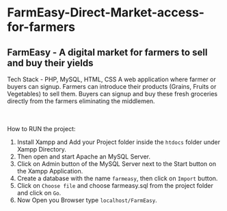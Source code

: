 # FarmEasy-Direct-Market-access-for-farmers

## FarmEasy - A digital market for farmers to sell and buy their yields
Tech Stack - PHP, MySQL, HTML, CSS
A web application where farmer or buyers can signup. Farmers can introduce their products (Grains, Fruits or Vegetables) to sell them. Buyers can signup and buy these fresh groceries directly from the farmers eliminating the middlemen. 

<br><br>
How to RUN the project:
1. Install Xampp and Add your Project folder inside the ```htdocs``` folder under Xampp Directory.
2. Then open and start Apache an MySQL Server.
3. Click on Admin button of the MySQL Server next to the Start button on the Xampp Application.
4. Create a database with the name ```farmeasy```, then click on ```Import``` button.
5. Click on ```Choose file``` and choose farmeasy.sql from the project folder and click on ```Go```.
6. Now Open you Browser type ```localhost/FarmEasy```.
